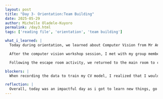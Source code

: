 ```yaml
---
layout: post
title: "Day 3- Orientation:Team Building"
date: 2025-05-29
author: Michelle Oladele-Kuyoro
permalink: /day3.html
tags: ['reading file', 'orientation', 'team building']

what_i_learned: |
  Today during orientation, we learned about Computer Vision from Mr Andrew Kelly. We used goggletree building to train a computer model to recognize images and also tested it to make sure that it worked correctly. I learned about how Computer vision was teaching computers how to see the world the ways humans do. I also learned that computer vision has 4 main tasks: Image Classification, Object Detection, Object tracking, and Image segmentation.

  After the computer vision workshop session, I met with my group members and we were placed into an escape room to be able to communicate better. The name of the game was 'Enchambered: Alone Together'. We had to solve puzzles that we had on our respctive screens without knowing what the other members saw. It was stressful at first but eventually we got the hang of it and were able to escape the room after 30-45 minutes.

  Following the escape room activity, we returned to the main room to continue our Pytjon 102 courses. In this session, We were taught about reading and writing to files. It served as a refresher for the course 112, and it was intersting to learn about appending to files. I also learned that writing to a file will overrie any information that was in the file previously while appending would add new information to the file.

blockers: |
  When recording the data to train my CV model, I realized that I would not be able to be on the zoom camera while simultaneously trying to capture data. 

reflection: |
  Overall, today was an impactful day as i got to learn new things, go over stuff i already knew, and bond with my fellow team members. Hopefully, I am able to apply this j=knowledge into upcoming projects that I will be working on.
---
```

